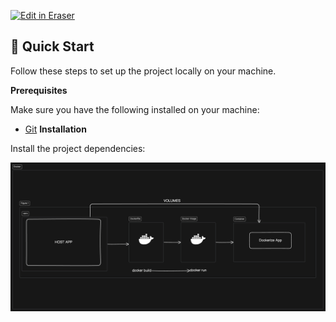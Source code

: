 <p><a target="_blank" href="https://app.eraser.io/workspace/CFRU4D7w5QLjrbt6WUym" id="edit-in-eraser-github-link"><img alt="Edit in Eraser" src="https://firebasestorage.googleapis.com/v0/b/second-petal-295822.appspot.com/o/images%2Fgithub%2FOpen%20in%20Eraser.svg?alt=media&amp;token=968381c8-a7e7-472a-8ed6-4a6626da5501"></a></p>

## 🤸 Quick Start
Follow these steps to set up the project locally on your machine.

**Prerequisites**

Make sure you have the following installed on your machine:

- [﻿Git](https://git-scm.com/) 
**Installation**

Install the project dependencies:



![image.png](/.eraser/CFRU4D7w5QLjrbt6WUym___LDNqz8zHGhSJCTKFJLMGzGpX3ru2___p6sLjCHeunnxHIKtNJTgu.png "image.png")





<!--- Eraser file: https://app.eraser.io/workspace/CFRU4D7w5QLjrbt6WUym --->